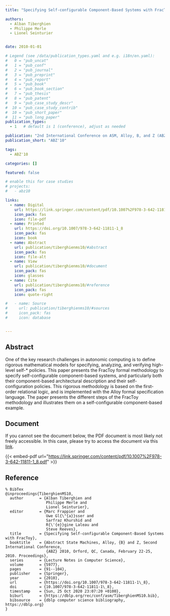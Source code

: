 ```yaml
---
title: "Specifying Self-configurable Component-Based Systems with FracToy"

authors:
  - Alban Tiberghien
  - Philippe Merle
  - Lionel Seinturier


date: 2010-01-01

# Legend (see /data/publication_types.yaml and e.g. i18n/en.yaml): 
#   0 = "pub_uncat"
#   1 = "pub_conf"
#   2 = "pub_journal"
#   3 = "pub_preprint"
#   4 = "pub_report"
#   5 = "pub_book"
#   6 = "pub_book_section"
#   7 = "pub_thesis"
#   8 = "pub_patent"
#   9 = "pub_case_study_descr"
#  10 = "pub_case_study_contrib"
#  10 = "pub_short_paper"
#  11 = "pub_long_paper"
publication_types:
  - 1   # default is 1 (conference), adjust as needed

publication: "2nd International Conference on ASM, Alloy, B, and Z (ABZ'10)"
publication_short: "ABZ'10"

tags:
  - ABZ'10

categories: []

featured: false

# enable this for case studies
# projects:
#   - abz10

links:
  - name: Digital
    url: https://link.springer.com/content/pdf/10.1007%2F978-3-642-11811-1_8.pdf
    icon_pack: fas
    icon: file-pdf
  - name: Printed
    url: https://doi.org/10.1007/978-3-642-11811-1_8
    icon_pack: fas
    icon: book
  - name: Abstract
    url: publication/tiberghienms10/#abstract
    icon_pack: fas
    icon: file-alt
  - name: View
    url: publication/tiberghienms10/#document
    icon_pack: fas
    icon: glasses
  - name: Cite
    url: publication/tiberghienms10/#reference
    icon_pack: fas
    icon: quote-right

#   - name: Source
#     url: publication/tiberghienms10/#sources
#     icon_pack: fas
#     icon: database


---
```


## Abstract

One of the key research challenges in autonomic computing is to define rigorous mathematical models for specifying, analyzing, and verifying high-level self-* policies. This paper presents the FracToy formal methodology to specify self-configurable component-based systems, and particularly both their component-based architectural description and their self-configuration policies. This rigorous methodology is based on the first-order relational logic, and is implemented with the Alloy formal specification language. The paper presents the different steps of the FracToy methodology and illustrates them on a self-configurable component-based example.

## Document

If you cannot see the document below, the PDF document is most likely not freely accessible. In this case, please try to access the document via this <a href="https://link.springer.com/content/pdf/10.1007%2F978-3-642-11811-1_8.pdf">link</a>.

{{< embed-pdf url="https://link.springer.com/content/pdf/10.1007%2F978-3-642-11811-1_8.pdf" >}}

## Reference

```
% BibTex
@inproceedings{TiberghienMS10,
  author       = {Alban Tiberghien and
                  Philippe Merle and
                  Lionel Seinturier},
  editor       = {Marc Frappier and
                  Uwe Gl{\"{a}}sser and
                  Sarfraz Khurshid and
                  R{\'{e}}gine Laleau and
                  Steve Reeves},
  title        = {Specifying Self-configurable Component-Based Systems with FracToy},
  booktitle    = {Abstract State Machines, Alloy, {B} and Z, Second International Conference,
                  {ABZ} 2010, Orford, QC, Canada, February 22-25, 2010. Proceedings},
  series       = {Lecture Notes in Computer Science},
  volume       = {5977},
  pages        = {91--104},
  publisher    = {Springer},
  year         = {2010},
  url          = {https://doi.org/10.1007/978-3-642-11811-1\_8},
  doi          = {10.1007/978-3-642-11811-1\_8},
  timestamp    = {Sun, 25 Oct 2020 23:07:20 +0100},
  biburl       = {https://dblp.org/rec/conf/asm/TiberghienMS10.bib},
  bibsource    = {dblp computer science bibliography, https://dblp.org}
}


```

<!-- # add information for case study papers (if available)
## Sources

- **Used formal method:**
  [ASM](/method/asm)
- **Resources and tools:**
  Asmeta

For more information, please contact the <a href ="mailto:silvia.bonfanti@unibg.it;arcaini@nii.ac.jp;angelo.gargantini@unibg.it;scandurra@unibg.it;elvinia.riccobene@unimi.it">authors</a>-->


